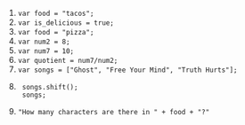 1. `var food = "tacos";`
2. `var is_delicious = true;`
3. `var food = "pizza";`
4. `var num2 = 8;`
5. `var num7 = 10;`
6. `var quotient = num7/num2;`
7. `var songs = ["Ghost", "Free Your Mind", "Truth Hurts"];`
8. ```
    songs.shift();
    songs;  
    ```
9. ``"How many characters are there in " + food + "?"``

